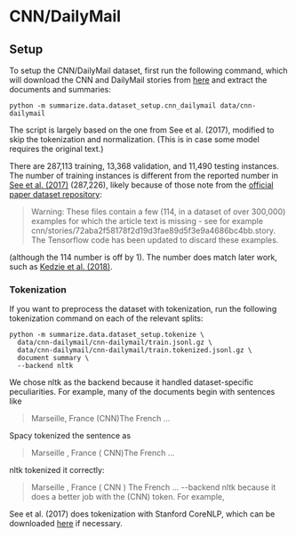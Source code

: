 # CNN/DailyMail
## Setup
To setup the CNN/DailyMail dataset, first run the following command, which will download the CNN and DailyMail stories from [here](https://cs.nyu.edu/~kcho/DMQA/) and extract the documents and summaries:
```
python -m summarize.data.dataset_setup.cnn_dailymail data/cnn-dailymail
```
The script is largely based on the one from See et al. (2017), modified to skip the tokenization and normalization.
(This is in case some model requires the original text.)

There are 287,113 training, 13,368 validation, and 11,490 testing instances.
The number of training instances is different from the reported number in [See et al. (2017)](https://arxiv.org/pdf/1704.04368.pdf) (287,226), likely because of those note from the [official paper dataset repository](https://github.com/abisee/cnn-dailymail):

> Warning: These files contain a few (114, in a dataset of over 300,000) examples for which the article text is missing - see for example cnn/stories/72aba2f58178f2d19d3fae89d5f3e9a4686bc4bb.story.
> The Tensorflow code has been updated to discard these examples.

(although the 114 number is off by 1).
The number does match later work, such as [Kedzie et al. (2018)](https://arxiv.org/pdf/1810.12343.pdf).

### Tokenization
If you want to preprocess the dataset with tokenization, run the following tokenization command on each of the relevant splits:
```
python -m summarize.data.dataset_setup.tokenize \
  data/cnn-dailymail/cnn-dailymail/train.jsonl.gz \
  data/cnn-dailymail/cnn-dailymail/train.tokenized.jsonl.gz \
  document summary \
  --backend nltk
```
We chose nltk as the backend because it handled dataset-specific peculiarities.
For example, many of the documents begin with sentences like
> Marseille, France (CNN)The French ...

Spacy tokenized the sentence as
> Marseille , France ( CNN)The French ...

nltk tokenized it correctly:
> Marseille , France ( CNN ) The French ...
--backend nltk because it does a better job with the (CNN) token. For example,

See et al. (2017) does tokenization with Stanford CoreNLP, which can be downloaded [here](https://github.com/JafferWilson/Process-Data-of-CNN-DailyMail) if necessary.
